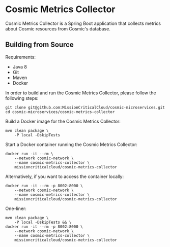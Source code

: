 # Cosmic Metrics Collector

Cosmic Metrics Collector is a Spring Boot application that collects metrics about Cosmic resources from Cosmic's database.

## Building from Source

Requirements:
- Java 8
- Git
- Maven
- Docker

In order to build and run the Cosmic Metrics Collector, please follow the following steps:

    git clone git@github.com:MissionCriticalCloud/cosmic-microservices.git
    cd cosmic-microservices/cosmic-metrics-collector

Build a Docker image for the Cosmic Metrics Collector:

    mvn clean package \
        -P local -DskipTests

Start a Docker container running the Cosmic Metrics Collector:

    docker run -it --rm \
        --network cosmic-network \
        --name cosmic-metrics-collector \
        missioncriticalcloud/cosmic-metrics-collector

Alternatively, if you want to access the container locally:

    docker run -it --rm -p 8002:8000 \
        --network cosmic-network \
        --name cosmic-metrics-collector \
        missioncriticalcloud/cosmic-metrics-collector

One-liner:

    mvn clean package \
        -P local -DskipTests && \
    docker run -it --rm -p 8002:8000 \
        --network cosmic-network \
        --name cosmic-metrics-collector \
        missioncriticalcloud/cosmic-metrics-collector
